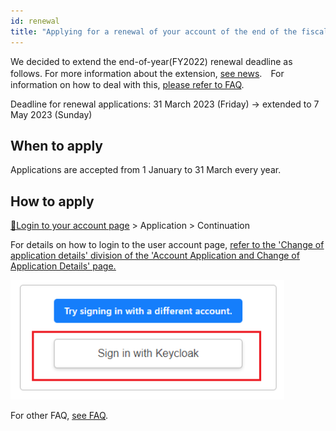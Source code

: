 ```yaml
---
id: renewal
title: "Applying for a renewal of your account of the end of the fiscal year"
---
```


We decided to extend the end-of-year(FY2022) renewal deadline as follows. For more information about the extension, [see news](/blog/2023-03-23-renewal-date-extended).　For information on how to deal with this, [please refer to FAQ](/faq/faq_renewal).

Deadline for renewal applications: 31 March 2023 (Friday) → extended to 7 May 2023 (Sunday)

## When to apply

Applications are accepted from 1 January to 31 March every year.

## How to apply

[&#x1f517;<u>Login to your account page</u>](https://sc-account.ddbj.nig.ac.jp/auth/realms/master/protocol/openid-connect/auth?client_id=sc&scope=openid&response_type=code&redirect_uri=https%3A%2F%2Fsc-account.ddbj.nig.ac.jp%2Fapi%2Fauth%2Fcallback%2Fkeycloak&state=6ygcuJParJ3i8ZlDMnKicXvW3MxkWp4t06IBKOVAbIE&code_challenge=hDLDfyOsqUc58Z-xzzz1g5ybLDycWgY7UV8e-qu1jd8&code_challenge_method=S256) > Application > Continuation

For details on how to login to the user account page, [<u>refer to the 'Change of application details' division of the 'Account Application and Change of Application Details' page.</u>](/application/registration#change-of-application-details)

![](Keycload.png)

For other FAQ, [<u>see FAQ</u>](/faq/faq_renewal/).